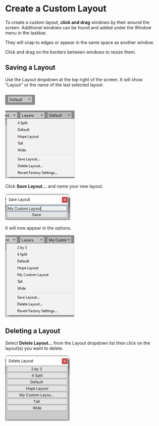 # Create a Custom Layout

To create a custom layout, **click and drag** windows by their around the screen. Additional windows can be found and added under the Window menu in the taskbar.

They will snap to edges or appear in the same space as another window.

Click and drag on the borders between windows to resize them.

## **Saving a Layout**

Use the Layout dropdown at the top right of the screen. It will show "Layout" or the name of the last selected layout.

![](../../.gitbook/assets/image%20%28112%29.png)

![](../../.gitbook/assets/image%20%28104%29.png)

Click **Save Layout...** and name your new layout.

![](../../.gitbook/assets/image%20%2875%29.png)

It will now appear in the options.

![](../../.gitbook/assets/image%20%2856%29.png)

## **Deleting a Layout**

Select **Delete Layout...** from the Layout dropdown list then click on the layout\(s\) you want to delete.

![](../../.gitbook/assets/image%20%28120%29.png)

